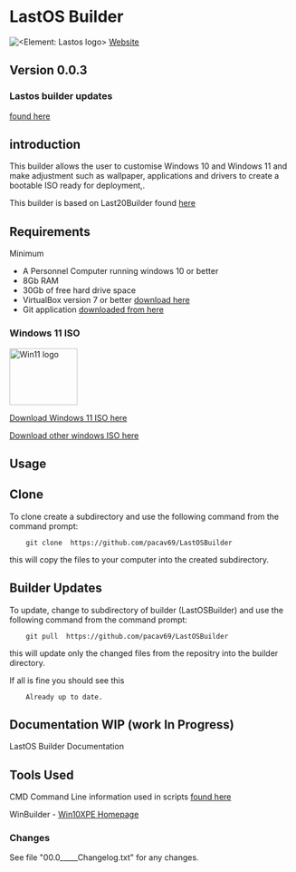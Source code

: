 # LastOS Builder

![<Element: Lastos logo>](<https://cldup.com/E21ACrr4ZJ.png?raw="true" width="100px"  height="100px">)
[Website ](http://www.lastos.org)

## Version 0.0.3

### Lastos builder updates

[found here](https://github.com/pacav69/lastosbuilder-updates)

## introduction

This builder allows the user to customise Windows 10 and Windows 11 and make
 adjustment such as wallpaper, applications and drivers to create a bootable ISO ready for deployment,\.

This builder is based on Last20Builder found [here](http://forum.lastos.org/index.php?threads/last20-ltsc-x64-2020-02.1866/)

## Requirements

Minimum

* A Personnel  Computer running windows 10 or better
* 8Gb RAM
* 30Gb of free hard drive space
* VirtualBox version 7 or better [download here](https://www.virtualbox.org/wiki/Downloads)
* Git application [downloaded from here](https://git-scm.com/downloads)

### Windows 11 ISO
<!-- Windows 11 logo -->

<img src="https://cldup.com/CNvdnmCQtv.png" alt="Win11 logo" style="height: 100px; width:120px;"/>

[Download Windows 11 ISO here](https://www.microsoft.com/en-au/software-download/windows11/)

[Download other windows ISO here](https://www.microsoft.com/en-au/software-download)

## Usage

## Clone

To clone create a subdirectory and use the following command from the command prompt:

        git clone  https://github.com/pacav69/LastOSBuilder
 
this will copy the files to your computer into the created subdirectory.

## Builder Updates

To update, change to subdirectory of builder (LastOSBuilder) and use the following command from the command prompt:

        git pull  https://github.com/pacav69/LastOSBuilder

this will update only the changed files from the repositry into the builder directory.

If all is fine you should see this

        Already up to date.


## Documentation WIP (work In Progress)

LastOS Builder Documentation

## Tools Used

CMD Command Line information used in scripts [found here](https://ss64.com/nt/)


WinBuilder - [Win10XPE Homepage](https://theoven.org/viewforum.php?f=14)

### Changes

See file "00.0_____Changelog.txt" for any changes.